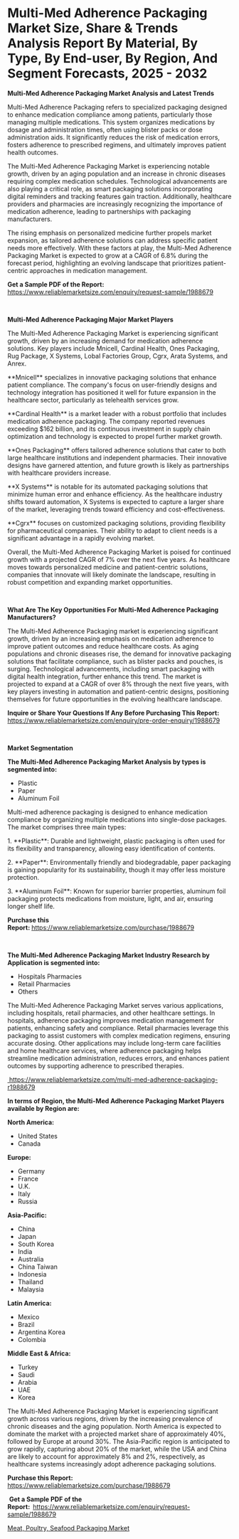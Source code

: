 <p><h1>Multi-Med Adherence Packaging Market Size, Share & Trends Analysis Report By Material, By Type, By End-user, By Region, And Segment Forecasts, 2025 - 2032</h1></p><p><strong>Multi-Med Adherence Packaging Market Analysis and Latest Trends</strong></p>
<p><p>Multi-Med Adherence Packaging refers to specialized packaging designed to enhance medication compliance among patients, particularly those managing multiple medications. This system organizes medications by dosage and administration times, often using blister packs or dose administration aids. It significantly reduces the risk of medication errors, fosters adherence to prescribed regimens, and ultimately improves patient health outcomes.</p><p>The Multi-Med Adherence Packaging Market is experiencing notable growth, driven by an aging population and an increase in chronic diseases requiring complex medication schedules. Technological advancements are also playing a critical role, as smart packaging solutions incorporating digital reminders and tracking features gain traction. Additionally, healthcare providers and pharmacies are increasingly recognizing the importance of medication adherence, leading to partnerships with packaging manufacturers.</p><p>The rising emphasis on personalized medicine further propels market expansion, as tailored adherence solutions can address specific patient needs more effectively. With these factors at play, the Multi-Med Adherence Packaging Market is expected to grow at a CAGR of 6.8% during the forecast period, highlighting an evolving landscape that prioritizes patient-centric approaches in medication management.</p></p>
<p><strong>Get a Sample PDF of the Report:&nbsp;</strong> <a href="https://www.reliablemarketsize.com/enquiry/request-sample/1988679?utm_campaign=1939&utm_medium=2&utm_source=Github&utm_content=ia&utm_term=15012025&utm_id=multi-med-adherence-packaging">https://www.reliablemarketsize.com/enquiry/request-sample/1988679</a></p>
<p>&nbsp;</p>
<p><strong>Multi-Med Adherence Packaging Major Market Players</strong></p>
<p><p>The Multi-Med Adherence Packaging Market is experiencing significant growth, driven by an increasing demand for medication adherence solutions. Key players include Mnicell, Cardinal Health, Ones Packaging, Rug Package, X Systems, Lobal Factories Group, Cgrx, Arata Systems, and Anrex. </p><p>**Mnicell** specializes in innovative packaging solutions that enhance patient compliance. The company's focus on user-friendly designs and technology integration has positioned it well for future expansion in the healthcare sector, particularly as telehealth services grow.</p><p>**Cardinal Health** is a market leader with a robust portfolio that includes medication adherence packaging. The company reported revenues exceeding $162 billion, and its continuous investment in supply chain optimization and technology is expected to propel further market growth.</p><p>**Ones Packaging** offers tailored adherence solutions that cater to both large healthcare institutions and independent pharmacies. Their innovative designs have garnered attention, and future growth is likely as partnerships with healthcare providers increase.</p><p>**X Systems** is notable for its automated packaging solutions that minimize human error and enhance efficiency. As the healthcare industry shifts toward automation, X Systems is expected to capture a larger share of the market, leveraging trends toward efficiency and cost-effectiveness.</p><p>**Cgrx** focuses on customized packaging solutions, providing flexibility for pharmaceutical companies. Their ability to adapt to client needs is a significant advantage in a rapidly evolving market.</p><p>Overall, the Multi-Med Adherence Packaging Market is poised for continued growth with a projected CAGR of 7% over the next five years. As healthcare moves towards personalized medicine and patient-centric solutions, companies that innovate will likely dominate the landscape, resulting in robust competition and expanding market opportunities.</p></p>
<p>&nbsp;</p>
<p><strong>What Are The Key Opportunities For Multi-Med Adherence Packaging Manufacturers?</strong></p>
<p><p>The Multi-Med Adherence Packaging market is experiencing significant growth, driven by an increasing emphasis on medication adherence to improve patient outcomes and reduce healthcare costs. As aging populations and chronic diseases rise, the demand for innovative packaging solutions that facilitate compliance, such as blister packs and pouches, is surging. Technological advancements, including smart packaging with digital health integration, further enhance this trend. The market is projected to expand at a CAGR of over 8% through the next five years, with key players investing in automation and patient-centric designs, positioning themselves for future opportunities in the evolving healthcare landscape.</p></p>
<p><strong>Inquire or Share Your Questions If Any Before Purchasing This Report:</strong> <a href="https://www.reliablemarketsize.com/enquiry/pre-order-enquiry/1988679?utm_campaign=1939&utm_medium=2&utm_source=Github&utm_content=ia&utm_term=15012025&utm_id=multi-med-adherence-packaging">https://www.reliablemarketsize.com/enquiry/pre-order-enquiry/1988679</a></p>
<p>&nbsp;</p>
<p><strong>Market Segmentation</strong></p>
<p><strong>The Multi-Med Adherence Packaging Market Analysis by types is segmented into:</strong></p>
<p><ul><li>Plastic</li><li>Paper</li><li>Aluminum Foil</li></ul></p>
<p><p>Multi-med adherence packaging is designed to enhance medication compliance by organizing multiple medications into single-dose packages. The market comprises three main types: </p><p>1. **Plastic**: Durable and lightweight, plastic packaging is often used for its flexibility and transparency, allowing easy identification of contents.</p><p>2. **Paper**: Environmentally friendly and biodegradable, paper packaging is gaining popularity for its sustainability, though it may offer less moisture protection.</p><p>3. **Aluminum Foil**: Known for superior barrier properties, aluminum foil packaging protects medications from moisture, light, and air, ensuring longer shelf life.</p></p>
<p><strong>Purchase this Report:&nbsp;</strong><a href="https://www.reliablemarketsize.com/purchase/1988679?utm_campaign=1939&utm_medium=2&utm_source=Github&utm_content=ia&utm_term=15012025&utm_id=multi-med-adherence-packaging">https://www.reliablemarketsize.com/purchase/1988679</a></p>
<p>&nbsp;</p>
<p><strong>The Multi-Med Adherence Packaging Market Industry Research by Application is segmented into:</strong></p>
<p><ul><li>Hospitals Pharmacies</li><li>Retail Pharmacies</li><li>Others</li></ul></p>
<p><p>The Multi-Med Adherence Packaging Market serves various applications, including hospitals, retail pharmacies, and other healthcare settings. In hospitals, adherence packaging improves medication management for patients, enhancing safety and compliance. Retail pharmacies leverage this packaging to assist customers with complex medication regimens, ensuring accurate dosing. Other applications may include long-term care facilities and home healthcare services, where adherence packaging helps streamline medication administration, reduces errors, and enhances patient outcomes by supporting adherence to prescribed therapies.</p></p>
<p><a href="https://www.reliablemarketsize.com/multi-med-adherence-packaging-r1988679?utm_campaign=1939&utm_medium=2&utm_source=Github&utm_content=ia&utm_term=15012025&utm_id=multi-med-adherence-packaging">&nbsp;https://www.reliablemarketsize.com/multi-med-adherence-packaging-r1988679</a></p>
<p><strong>In terms of Region, the Multi-Med Adherence Packaging Market Players available by Region are:</strong></p>
<p>
    <p> <strong> North America: </strong>
        <ul>
            <li>United States</li>
            <li>Canada</li>
        </ul>
        </p> 
    <p> <strong> Europe: </strong>
        <ul>
            <li>Germany</li>
            <li>France</li>
            <li>U.K.</li>
            <li>Italy</li>
            <li>Russia</li>
        </ul>
        </p> 
    <p> <strong> Asia-Pacific: </strong>
        <ul>
            <li>China</li>
            <li>Japan</li>
            <li>South Korea</li>
            <li>India</li>
            <li>Australia</li>
            <li>China Taiwan</li>
            <li>Indonesia</li>
            <li>Thailand</li>
            <li>Malaysia</li>
        </ul>
        </p> 
    <p> <strong> Latin America: </strong>
        <ul>
            <li>Mexico</li>
            <li>Brazil</li>
            <li>Argentina Korea</li>
            <li>Colombia</li>
        </ul>
        </p> 
    <p> <strong> Middle East & Africa: </strong>
        <ul>
            <li>Turkey</li>
            <li>Saudi</li>
            <li>Arabia</li>
            <li>UAE</li>
            <li>Korea</li>
        </ul>
    </p>
    </p>
<p><p>The Multi-Med Adherence Packaging Market is experiencing significant growth across various regions, driven by the increasing prevalence of chronic diseases and the aging population. North America is expected to dominate the market with a projected market share of approximately 40%, followed by Europe at around 30%. The Asia-Pacific region is anticipated to grow rapidly, capturing about 20% of the market, while the USA and China are likely to account for approximately 8% and 2%, respectively, as healthcare systems increasingly adopt adherence packaging solutions.</p></p>
<p><strong>Purchase this Report: </strong><a href="https://www.reliablemarketsize.com/purchase/1988679?utm_campaign=1939&utm_medium=2&utm_source=Github&utm_content=ia&utm_term=15012025&utm_id=multi-med-adherence-packaging">https://www.reliablemarketsize.com/purchase/1988679</a></p>
<p>&nbsp;<strong>Get a Sample PDF of the Report:&nbsp;&nbsp;</strong><a href="https://www.reliablemarketsize.com/enquiry/request-sample/1988679?utm_campaign=1939&utm_medium=2&utm_source=Github&utm_content=ia&utm_term=15012025&utm_id=multi-med-adherence-packaging">https://www.reliablemarketsize.com/enquiry/request-sample/1988679</a></p>
<p><strong></strong></p>
<p><p><a href="https://github.com/PeterParrish5/Market-Research-Report-List-7/blob/main/meat-poultry-seafood-packaging-market.md?utm_campaign=1939&utm_medium=2&utm_source=Github&utm_content=ia&utm_term=15012025&utm_id=multi-med-adherence-packaging">Meat, Poultry, Seafood Packaging Market</a></p></p>